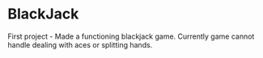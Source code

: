 # BlackJack
First project - Made a functioning blackjack game. Currently game cannot handle dealing with aces or splitting hands.
